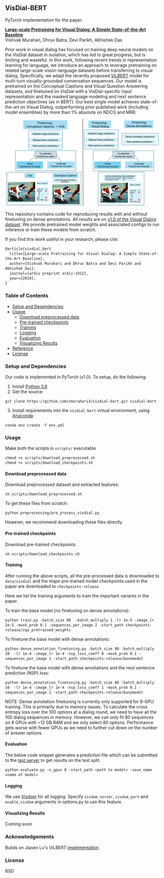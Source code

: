 ## VisDial-BERT ##

PyTorch implementation for the paper:

**[Large-scale Pretraining for Visual Dialog: A Simple State-of-the-Art Baseline]()**  
Vishvak Murahari, Dhruv Batra, Devi Parikh, Abhishek Das  

Prior work in visual dialog has focused on training deep neural models on the VisDial dataset in isolation, which has led to great progress, but is limiting and wasteful. In this work, following recent trends in representation learning for language, we introduce an approach to leverage pretraining on related large-scale vision-language datasets before transferring to visual dialog. Specifically, we adapt the recently proposed [ViLBERT][vilbert] model for multi-turn visually-grounded conversation sequences. Our model is pretrained on the Conceptual Captions and Visual Question Answering datasets, and finetuned on VisDial with a VisDial-specific input representation and the masked language modeling and next sentence prediction objectives (as in BERT). Our best single model achieves state-of-the-art on Visual Dialog, outperforming prior published work (including model ensembles) by more than 1% absolute on NDCG and MRR.

![models](images/teaser.jpg)

This repository contains code for reproducing results with and without finetuning on dense annotations. All results are on [v1.0 of the Visual Dialog dataset][visdial-data]. We provide pretrained model weights and associated configs to run inference or train these models from scratch.

If you find this work useful in your research, please cite:

```
@article{visdial_bert
  title={Large-scale Pretraining for Visual Dialog: A Simple State-of-the-Art Baseline},
  author={Vishvak Murahari and Dhruv Batra and Devi Parikh and Abhishek Das},
  journal={arXiv preprint arXiv:1912},
  year={2019},
}
```


### Table of Contents

   * [Setup and Dependencies](#setup-and-dependencies)
   * [Usage](#usage)
      * [Download preprocessed data](#download-preprocessed-data)
      * [Pre-trained checkpoints](#pre-trained-checkpoints)
      * [Training](#training)
      * [Logging](#logging)
      * [Evaluation](#evaluation)
      * [Visualizing Results](#visualizing-results)
   * [Reference](#reference)
   * [License](#license)

### Setup and Dependencies

Our code is implemented in PyTorch (v1.0). To setup, do the following:

1. Install [Python 3.6](https://www.python.org/downloads/release/python-365/)
2. Get the source:
```
git clone https://github.com/vmurahari3/visdial-bert.git visdial-bert
```
3. Install requirements into the `visdial-bert` virtual environment, using [Anaconda](https://anaconda.org/anaconda/python):
```
conda env create -f env.yml
```

### Usage

Make both the scripts in `scripts/` executable

```
chmod +x scripts/download_preprocessed.sh
chmod +x scripts/download_checkpoints.sh
```

#### Download preprocessed data

Download preprocessed dataset and extracted features:

```
sh scripts/download_preprocessed.sh
```

To get these files from scratch:
```
python preprocessing/pre_process_visdial.py 
```

However, we recommend downloading these files directly.

#### Pre-trained checkpoints

Download pre-trained checkpoints:

```
sh scripts/download_checkpoints.sh
```

#### Training

After running the above scripts, all the pre-processed data is downloaded to `data/visdial` and the major pre-trained model checkpoints used in the paper are downloaded to `checkpoints-release`

Here we list the training arguments to train the important variants in the paper.

To train the base model (no finetuning on dense annotations):

```
python train.py -batch_size 80  -batch_multiply 1 -lr 2e-5 -image_lr 2e-5 -mask_prob 0.1 -sequences_per_image 2 -start_path checkpoints-release/vqa_pretrained_weights
```

To finetune the base model with dense annotations:

```
python dense_annotation_finetuning.py -batch_size 80 -batch_multiply 10  -lr 1e-4 -image_lr 1e-4 -nsp_loss_coeff 0 -mask_prob 0.1 -sequences_per_image 2 -start_path checkpoints-release/basemodel
```

To finetune the base model with dense annotations and the next sentence prediction (NSP) loss:

```
python dense_annotation_finetuning.py -batch_size 80 -batch_multiply 10  -lr 1e-4 -image_lr 1e-4 -nsp_loss_coeff 1 -mask_prob 0.1 -sequences_per_image 2 -start_path checkpoints-release/basemodel
```

NOTE: Dense annotation finetuning is currently only supported for 8-GPU training. This is primarily due to memory issues. To calculate the cross entropy loss over the 100 options at a dialog round, we need to have all the 100 dialog sequences in memory. However, we can only fit 80 sequences on 8 GPUs with ~12 GB RAM and we only select 80 options. Performance gets worse with fewer GPUs as we need to further cut down on the number of answer options.

#### Evaluation
The below code snippet generates a prediction file which can be submitted to the [test server](https://evalai.cloudcv.org/web/challenges/challenge-page/161/leaderboard) to get results on the test split. 

```
python evaluate.py -n_gpus 8 -start_path <path to model> -save_name <name of model>
```

#### Logging

We use [Visdom](https://github.com/facebookresearch/visdom) for all logging. Specify `visdom_server`, `visdom_port` and `enable_visdom` arguments in options.py to use this feature. 

#### Visualizing Results

Coming soon

### Acknowledgements

Builds on Jiasen Lu's ViLBERT [implementation](https://github.com/jiasenlu/vilbert_beta).

### License

BSD

[vilbert]: https://arxiv.org/abs/1908.02265
[visdial-data]: https://visualdialog.org/data
